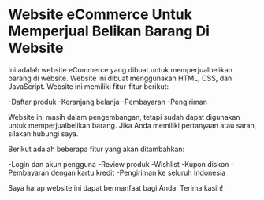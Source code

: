 # Website eCommerce Untuk Memperjual Belikan Barang Di Website

Ini adalah website eCommerce yang dibuat untuk memperjualbelikan barang di website. Website ini dibuat menggunakan HTML, CSS, dan JavaScript. Website ini memiliki fitur-fitur berikut:

-Daftar produk
-Keranjang belanja
-Pembayaran
-Pengiriman

Website ini masih dalam pengembangan, tetapi sudah dapat digunakan untuk memperjualbelikan barang. Jika Anda memiliki pertanyaan atau saran, silakan hubungi saya.

Berikut adalah beberapa fitur yang akan ditambahkan:

-Login dan akun pengguna
-Review produk
-Wishlist
-Kupon diskon
-Pembayaran dengan kartu kredit
-Pengiriman ke seluruh Indonesia

Saya harap website ini dapat bermanfaat bagi Anda. Terima kasih!
